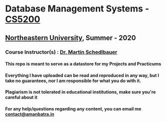 # Database Management Systems - [CS5200](https://wl11gp.neu.edu/udcprod8/bwckctlg.p_disp_course_detail?cat_term_in=202010&subj_code_in=CS&crse_numb_in=5200 "CS5200")
## [Northeastern University](https://northeastern.edu "Northeastern University"), Summer - 2020
### Course Instructor(s) : [Dr. Martin Schedlbauer](https://www.khoury.northeastern.edu/people/martin-schedlbauer/ "Dr. Martin Schedlbauer") 
#### This repo is meant to serve as a datastore for my Projects and Practicums
#### Everything I have uploaded can be read and reproduced in any way, but I take no guarantees, nor I am responsible for what you do with it.
#### Plagiarism is not tolerated in educational institutions, make sure you're careful about it

#### For any help/questions regarding any content, you can email me contact@amanbatra.in
